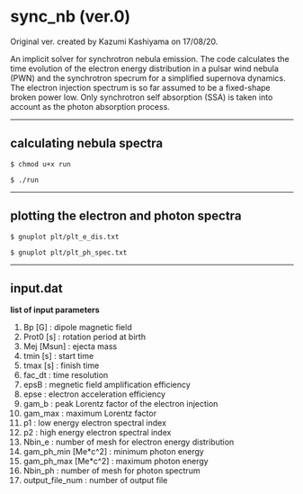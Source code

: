 # sync_nb (ver.0)
  
Original ver. created by Kazumi Kashiyama on 17/08/20.

An implicit solver for synchrotron nebula emission. The code calculates the time evolution of the electron energy distribution in a pulsar wind nebula (PWN) and the synchrotron specrum for a simplified supernova dynamics. The electron injection spectrum is so far assumed to be a fixed-shape broken power low. Only synchrotron self absorption (SSA) is taken into account as the photon absorption process.


---
## calculating nebula spectra

`$ chmod u+x run`

`$ ./run`

---

## plotting the electron and photon spectra

`$ gnuplot plt/plt_e_dis.txt`

`$ gnuplot plt/plt_ph_spec.txt`

---

## input.dat
**list of input parameters**
1. Bp [G] : dipole magnetic field 
2. Prot0 [s] : rotation period at birth
3. Mej [Msun] : ejecta mass 
4. tmin [s] : start time
5. tmax [s] : finish time
6. fac_dt : time resolution
7. epsB : megnetic field amplification efficiency
8. epse : electron acceleration efficiency
9. gam_b : peak Lorentz factor of the electron injection
10. gam_max : maximum Lorentz factor 
11. p1 : low energy electron spectral index
12. p2 : high energy electron spectral index
13. Nbin_e : number of mesh for electron energy distribution
14. gam_ph_min [Me*c^2] : minimum photon energy
15. gam_ph_max [Me*c^2] : maximum photon energy
16. Nbin_ph : number of mesh for photon spectrum
17. output_file_num : number of output file

